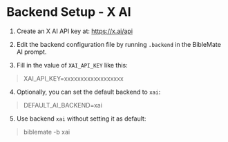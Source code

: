 # Backend Setup - X AI

1. Create an X AI API key at: https://x.ai/api

2. Edit the backend configuration file by running `.backend` in the BibleMate AI prompt.

3. Fill in the value of `XAI_API_KEY` like this:

> XAI_API_KEY=xxxxxxxxxxxxxxxxxx

4. Optionally, you can set the default backend to `xai`:

> DEFAULT_AI_BACKEND=xai

5. Use backend `xai` without setting it as default:

> biblemate -b xai

